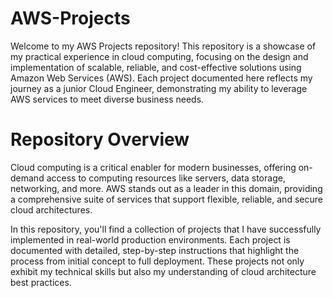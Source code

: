# AWS-Projects
Welcome to my AWS Projects repository! This repository is a showcase of my practical experience in cloud computing, focusing on the design and implementation of scalable, reliable, and cost-effective solutions using Amazon Web Services (AWS). Each project documented here reflects my journey as a junior Cloud Engineer, demonstrating my ability to leverage AWS services to meet diverse business needs.

# Repository Overview
Cloud computing is a critical enabler for modern businesses, offering on-demand access to computing resources like servers, data storage, networking, and more. AWS stands out as a leader in this domain, providing a comprehensive suite of services that support flexible, reliable, and secure cloud architectures.

In this repository, you'll find a collection of projects that I have successfully implemented in real-world production environments. Each project is documented with detailed, step-by-step instructions that highlight the process from initial concept to full deployment. These projects not only exhibit my technical skills but also my understanding of cloud architecture best practices.
